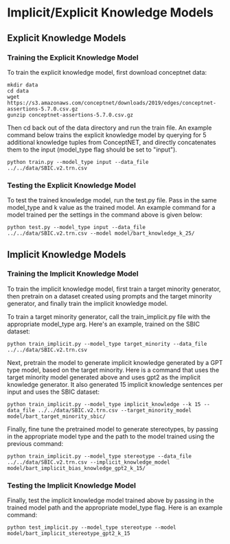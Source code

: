 # Implicit/Explicit Knowledge Models

## Explicit Knowledge Models

### Training the Explicit Knowledge Model
To train the explicit knowledge model, first download conceptnet data:

```
mkdir data
cd data
wget https://s3.amazonaws.com/conceptnet/downloads/2019/edges/conceptnet-assertions-5.7.0.csv.gz
gunzip conceptnet-assertions-5.7.0.csv.gz
```

Then cd back out of the data directory and run the train file. An example command below trains the explicit knowledge model by querying for 5 additional 
knowledge tuples from ConceptNET, and directly concatenates them to the input (model_type flag should be set to "input").

```
python train.py --model_type input --data_file ../../data/SBIC.v2.trn.csv
```

### Testing the Explicit Knowledge Model
To test the trained knowledge model, run the test.py file. Pass in the same model_type and k value as the trained model. An example command for a model 
trained per the settings in the command above is given below:

```
python test.py --model_type input --data_file ../../data/SBIC.v2.trn.csv --model model/bart_knowledge_k_25/
```

## Implicit Knowledge Models

### Training the Implicit Knowledge Model
To train the implicit knowledge model, first train a target minority generator, then pretrain on a dataset created using prompts and the target minority generator, and finally train the implicit knowledge model.

To train a target minority generator, call the train_implicit.py file with the appropriate model_type arg. Here's an example, trained on the SBIC dataset:

```
python train_implicit.py --model_type target_minority --data_file ../../data/SBIC.v2.trn.csv
```

Next, pretrain the model to generate implicit knowledge generated by a GPT type model, based on the target minority. Here is a command that uses the 
target minority model generated above and uses gpt2 as the implicit knowledge generator. It also generated 15 implicit knowledge sentences per input and
uses the SBIC dataset:

```
python train_implicit.py --model_type implicit_knowledge --k 15 --data_file ../../data/SBIC.v2.trn.csv --target_minority_model model/bart_target_minority_sbic/
```

Finally, fine tune the pretrained model to generate stereotypes, by passing in the appropriate model type and the path to the model trained using the 
previous command:

```
python train_implicit.py --model_type stereotype --data_file ../../data/SBIC.v2.trn.csv --implicit_knowledge_model model/bart_implicit_bias_knowledge_gpt2_k_15/
```

### Testing the Implicit Knowledge Model
Finally, test the implicit knowledge model trained above by passing in the trained model path and the appropriate model_type flag. Here is an example 
command:

```
python test_implicit.py --model_type stereotype --model model/bart_implicit_stereotype_gpt2_k_15
```
